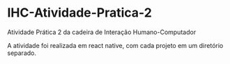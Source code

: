 # IHC-Atividade-Pratica-2
Atividade Prática 2 da cadeira de Interação Humano-Computador

A atividade foi realizada em react native, com cada projeto em um diretório separado.
